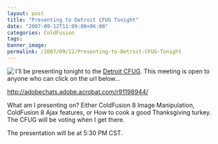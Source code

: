 ```yaml
---
layout: post
title: "Presenting to Detroit CFUG Tonight"
date: "2007-09-12T11:09:00+06:00"
categories: ColdFusion 
tags: 
banner_image: 
permalink: /2007/09/12/Presenting-to-Detroit-CFUG-Tonight
---
```


<img src="https://static.raymondcamden.com/images/cfjedi//robocop2.jpg" align="left">

I'll be presenting tonight to the <a href="http://detcfug.org/cfug/">Detroit CFUG</a>. This meeting is open to anyone who can click on the url below...

<a href="http://adobechats.adobe.acrobat.com/r91198944/">http://adobechats.adobe.acrobat.com/r91198944/</a>

What am I presenting on? Either ColdFusion 8 Image Manipulation, ColdFusion 8 Ajax features, or How to cook a good Thanksgiving turkey. The CFUG will be voting when I get there.

The presentation will be at 5:30 PM CST.

<br clear="left">
